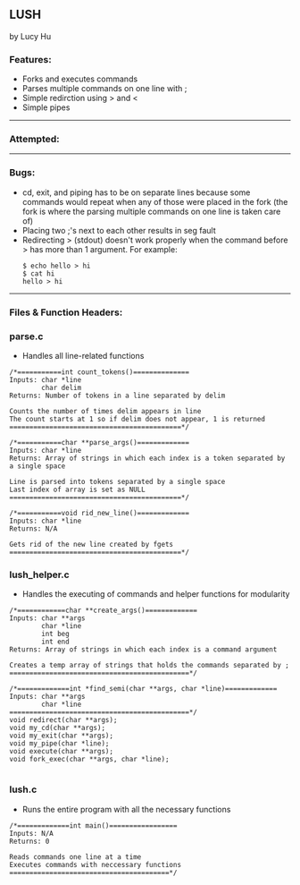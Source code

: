 ## LUSH
by Lucy Hu

### Features: 
- Forks and executes commands
- Parses multiple commands on one line with ; 
- Simple redirction using > and <
- Simple pipes

---

### Attempted: 

---

### Bugs: 
- cd, exit, and piping has to be on separate lines because some commands would repeat when any of those were placed in the fork (the fork is where the parsing multiple commands on one line is taken care of)
- Placing two ;'s next to each other results in seg fault
- Redirecting > (stdout) doesn't work properly when the command before > has more than 1 argument. 
  For example:
  ```
  $ echo hello > hi
  $ cat hi
  hello > hi
  ```

---

### Files & Function Headers: 
### parse.c
  * Handles all line-related functions
  ```
  /*===========int count_tokens()==============
  Inputs: char *line
          char delim
  Returns: Number of tokens in a line separated by delim
  
  Counts the number of times delim appears in line
  The count starts at 1 so if delim does not appear, 1 is returned
  ===========================================*/
  
  /*===========char **parse_args()=============
  Inputs: char *line
  Returns: Array of strings in which each index is a token separated by a single space
  
  Line is parsed into tokens separated by a single space
  Last index of array is set as NULL
  ===========================================*/
  
  /*===========void rid_new_line()=============
  Inputs: char *line
  Returns: N/A
  
  Gets rid of the new line created by fgets
  ===========================================*/
  ```
### lush_helper.c
  * Handles the executing of commands and helper functions for modularity
  ```
  /*============char **create_args()=============
  Inputs: char **args
          char *line
          int beg
          int end
  Returns: Array of strings in which each index is a command argument

  Creates a temp array of strings that holds the commands separated by ;
  =============================================*/
  
  /*=============int *find_semi(char **args, char *line)=============
  Inputs: char **args
          char *line
  =============================================*/
  void redirect(char **args);
  void my_cd(char **args);
  void my_exit(char **args);
  void my_pipe(char *line);
  void execute(char **args);
  void fork_exec(char **args, char *line);
    
  ```
### lush.c
  * Runs the entire program with all the necessary functions
  ```
  /*=============int main()=================
  Inputs: N/A
  Returns: 0
  
  Reads commands one line at a time
  Executes commands with neccessary functions
  ========================================*/
  ```
